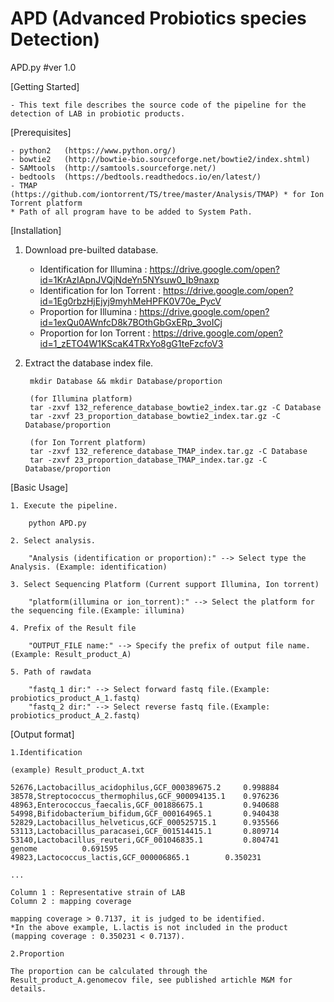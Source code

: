 # APD (Advanced Probiotics species Detection)

APD.py #ver 1.0

[Getting Started]

	- This text file describes the source code of the pipeline for the detection of LAB in probiotic products.


[Prerequisites]

	- python2	(https://www.python.org/)
	- bowtie2	(http://bowtie-bio.sourceforge.net/bowtie2/index.shtml)
	- SAMtools	(http://samtools.sourceforge.net/)
	- bedtools	(https://bedtools.readthedocs.io/en/latest/)
	- TMAP  	(https://github.com/iontorrent/TS/tree/master/Analysis/TMAP) * for Ion Torrent platform
	* Path of all program have to be added to System Path.
	
  
[Installation]

1. Download pre-builted database.
	
	- Identification for Illumina : https://drive.google.com/open?id=1KrAzIApnJVQjNdeYn5NYsuw0_Ib9naxp
	- Identification for Ion Torrent : https://drive.google.com/open?id=1Eg0rbzHjEjyj9myhMeHPFK0V70e_PycV
	- Proportion for Illumina : https://drive.google.com/open?id=1exQu0AWnfcD8k7BOthGbGxERp_3voICj
	- Proportion for Ion Torrent : https://drive.google.com/open?id=1_zETO4W1KScaK4TRxYo8gG1teFzcfoV3
    
2. Extract the database index file.
		
		mkdir Database && mkdir Database/proportion
		
		(for Illumina platform)
		tar -zxvf 132_reference_database_bowtie2_index.tar.gz -C Database
		tar -zxvf 23_proportion_database_bowtie2_index.tar.gz -C Database/proportion
		
		(for Ion Torrent platform)
		tar -zxvf 132_reference_database_TMAP_index.tar.gz -C Database
		tar -zxvf 23_proportion_database_TMAP_index.tar.gz -C Database/proportion


[Basic Usage]

	1. Execute the pipeline.
	
		python APD.py
    
  	2. Select analysis. 
		
		"Analysis (identification or proportion):" --> Select type the Analysis. (Example: identification)
    
  	3. Select Sequencing Platform (Current support Illumina, Ion torrent)
		
		"platform(illumina or ion_torrent):" --> Select the platform for the sequencing file.(Example: illumina)
    
  	4. Prefix of the Result file
		
		"OUTPUT_FILE name:" --> Specify the prefix of output file name. (Example: Result_product_A)
    
  	5. Path of rawdata
		
		"fastq_1 dir:" --> Select forward fastq file.(Example: probiotics_product_A_1.fastq)
		"fastq_2 dir:" --> Select reverse fastq file.(Example: probiotics_product_A_2.fastq)


[Output format]
	
	1.Identification
		
	(example) Result_product_A.txt
	
	52676,Lactobacillus_acidophilus,GCF_000389675.2 	0.998884
	38578,Streptococcus_thermophilus,GCF_900094135.1 	0.976236
	48963,Enterococcus_faecalis,GCF_001886675.1 		0.940688
	54998,Bifidobacterium_bifidum,GCF_000164965.1 		0.940438
	52829,Lactobacillus_helveticus,GCF_000525715.1 		0.935566
	53113,Lactobacillus_paracasei,GCF_001514415.1 		0.809714
	53140,Lactobacillus_reuteri,GCF_001046835.1 		0.804741
	genome			0.691595
	49823,Lactococcus_lactis,GCF_000006865.1 		0.350231
	
	...
	
	Column 1 : Representative strain of LAB
	Column 2 : mapping coverage
	
	mapping coverage > 0.7137, it is judged to be identified.
	*In the above example, L.lactis is not included in the product (mapping coverage : 0.350231 < 0.7137).
	
	2.Proportion
	
	The proportion can be calculated through the Result_product_A.genomecov file, see published artichle M&M for details.
